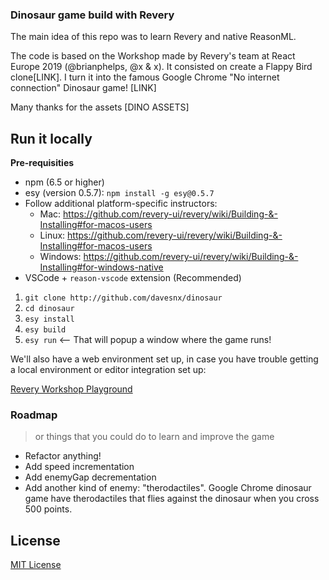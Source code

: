 ### Dinosaur game build with Revery
The main idea of this repo was to learn Revery and native ReasonML.

The code is based on the Workshop made by Revery's team at React Europe 2019 (@brianphelps, @x & x). It consisted on create a Flappy Bird clone[LINK]. I turn it into the famous Google Chrome "No internet connection" Dinosaur game! [LINK]

Many thanks for the assets [DINO ASSETS]

## Run it locally

**Pre-requisities**

- npm (6.5 or higher)
- esy (version 0.5.7): `npm install -g esy@0.5.7`
- Follow additional platform-specific instructors:
  - Mac: https://github.com/revery-ui/revery/wiki/Building-&-Installing#for-macos-users
  - Linux: https://github.com/revery-ui/revery/wiki/Building-&-Installing#for-macos-users
  - Windows: https://github.com/revery-ui/revery/wiki/Building-&-Installing#for-windows-native
- VSCode + `reason-vscode` extension (Recommended)

<!-- The first-time build can take a while, as the entire compiler toolchain is being built. -->

1. `git clone http://github.com/davesnx/dinosaur`
2. `cd dinosaur`
3. `esy install`
4. `esy build`
5. `esy run` <-- That will popup a window where the game runs!

We'll also have a web environment set up, in case you have trouble getting a local environment or editor integration set up:

[Revery Workshop Playground](https://outrunlabs.com/revery/workshop)

### Roadmap
> or things that you could do to learn and improve the game
- Refactor anything!
- Add speed incrementation
- Add enemyGap decrementation
- Add another kind of enemy: "therodactiles". Google Chrome dinosaur game have therodactiles that flies against the dinosaur when you cross 500 points.

## License

[MIT License](LICENSE)
